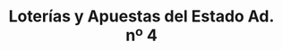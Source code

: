 ---
title: "Loterías y Apuestas del Estado Ad. nº 4"
url: /almendralejo/loterias-y-apuestas-del-estado-ad-no-4/
shop: Lotterie
---